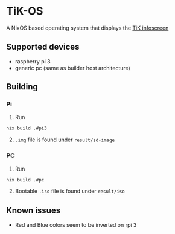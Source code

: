 # TiK-OS

A NixOS based operating system that displays the [TiK infoscreen](https://tietokilta.fi/fi/infoscreen)

## Supported devices

- raspberry pi 3
- generic pc (same as builder host architecture)

## Building

### Pi

1. Run
```sh
nix build .#pi3
```
2. `.img` file is found under `result/sd-image`

### PC

1. Run
```sh
nix build .#pc
```
2. Bootable `.iso` file is found under `result/iso`

## Known issues

- Red and Blue colors seem to be inverted on rpi 3
